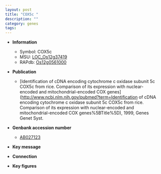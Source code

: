 ```yaml
---
layout: post
title: "COX5c "
description: ""
category: genes
tags: 
---
```


* **Information**  
    + Symbol: COX5c   
    + MSU: [LOC_Os12g37419](http://rice.plantbiology.msu.edu/cgi-bin/ORF_infopage.cgi?orf=LOC_Os12g37419)  
    + RAPdb: [Os12g0561000](http://rapdb.dna.affrc.go.jp/viewer/gbrowse_details/irgsp1?name=Os12g0561000)  

* **Publication**  
    + [Identification of cDNA encoding cytochrome c oxidase subunit 5c COX5c from rice. Comparison of its expression with nuclear-encoded and mitochondrial-encoded COX genes](http://www.ncbi.nlm.nih.gov/pubmed?term=Identification of cDNA encoding cytochrome c oxidase subunit 5c COX5c from rice. Comparison of its expression with nuclear-encoded and mitochondrial-encoded COX genes%5BTitle%5D), 1999, Genes Genet Syst.

* **Genbank accession number**  
    + [AB027123](http://www.ncbi.nlm.nih.gov/nuccore/AB027123)

* **Key message**  

* **Connection**  

* **Key figures**  


